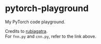 # pytorch-playground
My PyTorch code playground.

Credits to [rubiagatra](https://github.com/rubiagatra/deep-learning-with-pytorch).<br>For `fnn.py` and `cnn.py`, refer to the link above.
